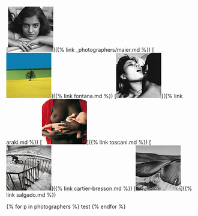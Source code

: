 
[![Vivian Maier](thumbs/vivian-maier-01-thumb.jpg)]({% link _photographers/maier.md %})
[![Franco Fontana](thumbs/franco-fontana-01-thumb.jpg)]({% link fontana.md %})
[![Nobuyoshi Araki](thumbs/nobuyoshi-araki-01-thumb.jpg)]({% link araki.md %})
[![Oliviero Toscani](thumbs/oliviero-toscani-02-thumb.jpg)]({% link toscani.md %})
[![Henri Cartier-Bresson](thumbs/henri-cartier-bresson-02-thumb.jpg)]({% link cartier-bresson.md %})
[![Sebastiao Salgado](thumbs/sebastiao-salgado-01-thumb.jpg)]({% link salgado.md %})

{% for p in photographers %}
test
{% endfor %}

